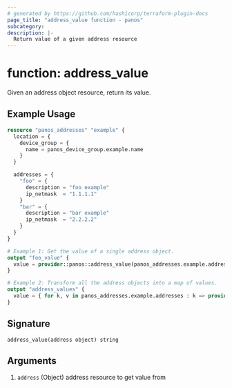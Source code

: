```yaml
---
# generated by https://github.com/hashicorp/terraform-plugin-docs
page_title: "address_value function - panos"
subcategory: 
description: |-
  Return value of a given address resource
---
```


# function: address_value

Given an address object resource, return its value.

## Example Usage

```terraform
resource "panos_addresses" "example" {
  location = {
    device_group = {
      name = panos_device_group.example.name
    }
  }

  addresses = {
    "foo" = {
      description = "foo example"
      ip_netmask  = "1.1.1.1"
    }
    "bar" = {
      description = "bar example"
      ip_netmask  = "2.2.2.2"
    }
  }
}

# Example 1: Get the value of a single address object.
output "foo_value" {
  value = provider::panos::address_value(panos_addresses.example.addresses.foo)
}

# Example 2: Transform all the address objects into a map of values.
output "address_values" {
  value = { for k, v in panos_addresses.example.addresses : k => provider::panos::address_value(panos_addresses.example.addresses[k]) }
}
```

## Signature

<!-- signature generated by tfplugindocs -->
```text
address_value(address object) string
```

## Arguments

<!-- arguments generated by tfplugindocs -->
1. `address` (Object) address resource to get value from
